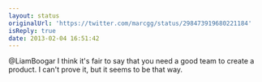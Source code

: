 ```yaml
---
layout: status
originalUrl: 'https://twitter.com/marcgg/status/298473919680221184'
isReply: true
date: 2013-02-04 16:51:42
---
```


@LiamBoogar I think it's fair to say that you need a good team to create a product. I can't prove it, but it seems to be that way.
